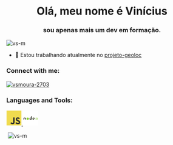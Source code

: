 <h1 align="center">Olá, meu nome é Vinícius</h1>
<h3 align="center">sou apenas mais um dev em formação.</h3>

<p align="left"> <img src="https://komarev.com/ghpvc/?username=vs-m&label=Profile%20views&color=0e75b6&style=flat" alt="vs-m" /> </p>

- 🔭 Estou trabalhando atualmente no [projeto-geoloc](https://github.com/vs-m/projeto-geoloc.git)

<h3 align="left">Connect with me:</h3>
<p align="left">
<a href="https://linkedin.com/in/vsmoura-2703" target="blank"><img align="center" src="https://raw.githubusercontent.com/rahuldkjain/github-profile-readme-generator/master/src/images/icons/Social/linked-in-alt.svg" alt="vsmoura-2703" height="30" width="40" /></a>
</p>

<h3 align="left">Languages and Tools:</h3>
<p align="left"> <a href="https://developer.mozilla.org/en-US/docs/Web/JavaScript" target="_blank" rel="noreferrer"> <img src="https://raw.githubusercontent.com/devicons/devicon/master/icons/javascript/javascript-original.svg" alt="javascript" width="40" height="40"/> </a> <a href="https://nodejs.org" target="_blank" rel="noreferrer"> <img src="https://raw.githubusercontent.com/devicons/devicon/master/icons/nodejs/nodejs-original-wordmark.svg" alt="nodejs" width="40" height="40"/> </a> </p>

<p>&nbsp;<img align="center" src="https://github-readme-stats.vercel.app/api?username=vs-m&show_icons=true&theme=synthwave&locale=en" alt="vs-m" /></p>

